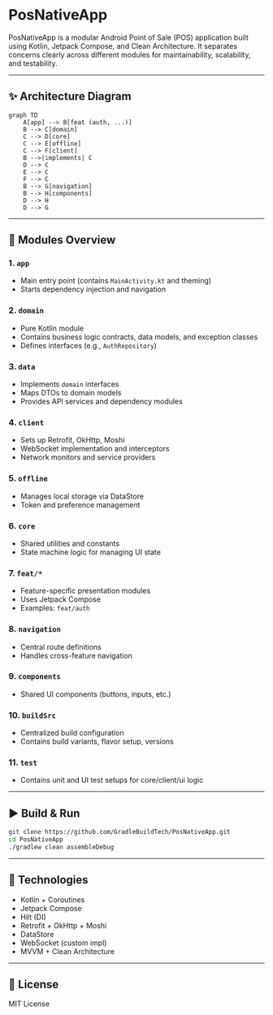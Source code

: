 # PosNativeApp

PosNativeApp is a modular Android Point of Sale (POS) application built using Kotlin, Jetpack Compose, and Clean Architecture. It separates concerns clearly across different modules for maintainability, scalability, and testability.

---

## ✨ Architecture Diagram

```mermaid
graph TD
    A[app] --> B[feat (auth, ...)]
    B --> C[domain]
    C --> D[core]
    C --> E[offline]
    C --> F[client]
    B -->|implements| C
    D --> C
    E --> C
    F --> C
    B --> G[navigation]
    B --> H[components]
    D --> H
    D --> G
```

---

## 📂 Modules Overview

### 1. `app`
- Main entry point (contains `MainActivity.kt` and theming)
- Starts dependency injection and navigation

### 2. `domain`
- Pure Kotlin module
- Contains business logic contracts, data models, and exception classes
- Defines interfaces (e.g., `AuthRepository`)

### 3. `data`
- Implements `domain` interfaces
- Maps DTOs to domain models
- Provides API services and dependency modules

### 4. `client`
- Sets up Retrofit, OkHttp, Moshi
- WebSocket implementation and interceptors
- Network monitors and service providers

### 5. `offline`
- Manages local storage via DataStore
- Token and preference management

### 6. `core`
- Shared utilities and constants
- State machine logic for managing UI state

### 7. `feat/*`
- Feature-specific presentation modules
- Uses Jetpack Compose
- Examples: `feat/auth`

### 8. `navigation`
- Central route definitions
- Handles cross-feature navigation

### 9. `components`
- Shared UI components (buttons, inputs, etc.)

### 10. `buildSrc`
- Centralized build configuration
- Contains build variants, flavor setup, versions

### 11. `test`
- Contains unit and UI test setups for core/client/ui logic

---

## ▶️ Build & Run

```bash
git clone https://github.com/GradleBuildTech/PosNativeApp.git
cd PosNativeApp
./gradlew clean assembleDebug
```

---

## 🔧 Technologies

- Kotlin + Coroutines
- Jetpack Compose
- Hilt (DI)
- Retrofit + OkHttp + Moshi
- DataStore
- WebSocket (custom impl)
- MVVM + Clean Architecture

---

## 🚮 License

MIT License

